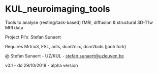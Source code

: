 # KUL_neuroimaging_tools
Tools to analyse (resting/task-based) fMRI, diffusion & structural 3D-T1w MRI data

Project PI's: Stefan Sunaert

Requires Mrtrix3, FSL, ants, dcm2niix, dcm2bids (jooh fork)

@ Stefan Sunaert - UZ/KUL - stefan.sunaert@uzleuven.be

v0.1 - dd 29/10/2018 - alpha version
